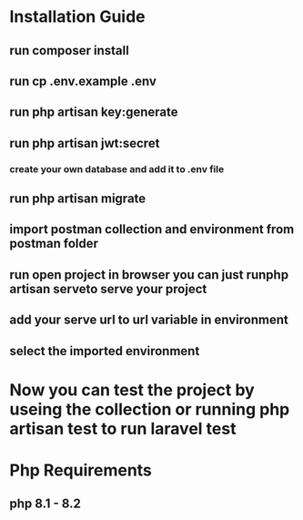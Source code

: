 # Installation Guide
## run  **composer install** 
##  run  **cp  .env.example .env**
##  run **php artisan key:generate**
##  run **php artisan jwt:secret**
### create your own database and add it to .env file
## run **php artisan migrate**
## import postman collection and environment from postman folder
## run open project in browser you can just run**php artisan serve**to serve your project
## add your serve url to url variable in environment
## select the imported environment
# Now you can test the project by useing the collection or running **php artisan test** to run laravel test


# Php Requirements 
## php 8.1 - 8.2
